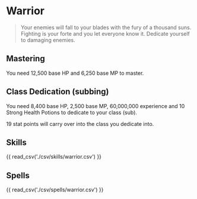 # Warrior

> Your enemies will fall to your blades with the fury of a thousand suns. Fighting is your forte and you let everyone know it. Dedicate yourself to damaging enemies.

## Mastering

You need 12,500 base HP and 6,250 base MP to master.

## Class Dedication (subbing)

You need 8,400 base HP, 2,500 base MP, 60,000,000 experience and 10 Strong Health Potions to dedicate to your class (sub).

19 stat points will carry over into the class you dedicate into.

## Skills

{{ read_csv('./csv/skills/warrior.csv') }}

## Spells

{{ read_csv('./csv/spells/warrior.csv') }}
